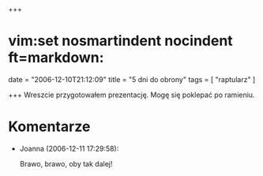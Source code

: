 +++
# vim:set nosmartindent nocindent ft=markdown:
date = "2006-12-10T21:12:09"
title = "5 dni do obrony"
tags = [ "raptularz" ]

+++
Wreszcie przygotowałem prezentację. Mogę się poklepać po ramieniu.

<!--more-->

# Komentarze

* Joanna (2006-12-11 17:29:58): <p>Brawo, brawo, oby tak dalej!</p>
